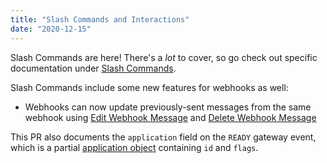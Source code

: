 ```yaml
---
title: "Slash Commands and Interactions"
date: "2020-12-15"
---
```


Slash Commands are here! There's a *lot* to cover, so go check out specific documentation under [Slash Commands](/docs/interactions/application-commands#).

Slash Commands include some new features for webhooks as well:

* Webhooks can now update previously-sent messages from the same webhook using [Edit Webhook Message](/docs/resources/webhook#edit-webhook-message) and [Delete Webhook Message](/docs/resources/webhook#delete-webhook-message)

This PR also documents the `application` field on the `READY` gateway event, which is a partial [application object](/docs/resources/application#application-object) containing `id` and `flags`.
